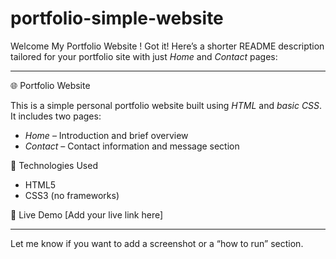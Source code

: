 # portfolio-simple-website
Welcome My Portfolio Website !
Got it! Here’s a shorter README description tailored for your portfolio site with just *Home* and *Contact* pages:

---

🌐 Portfolio Website

This is a simple personal portfolio website built using *HTML* and *basic CSS*. It includes two pages:

- *Home* – Introduction and brief overview  
- *Contact* – Contact information and message section

📁 Technologies Used
- HTML5  
- CSS3 (no frameworks)

🔗 Live Demo
[Add your live link here]

---

Let me know if you want to add a screenshot or a “how to run” section.
